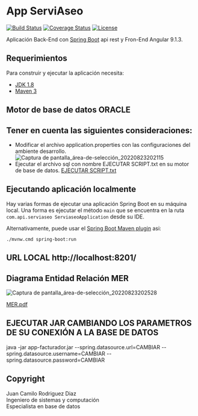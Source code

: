 # App ServiAseo

[![Build Status](https://travis-ci.org/codecentric/springboot-sample-app.svg?branch=master)](https://travis-ci.org/codecentric/springboot-sample-app)
[![Coverage Status](https://coveralls.io/repos/github/codecentric/springboot-sample-app/badge.svg?branch=master)](https://coveralls.io/github/codecentric/springboot-sample-app?branch=master)
[![License](http://img.shields.io/:license-apache-blue.svg)](http://www.apache.org/licenses/LICENSE-2.0.html)

Aplicación Back-End con [Spring Boot](http://projects.spring.io/spring-boot/) api rest y Fron-End Angular 9.1.3.

## Requerimientos

Para construir y ejecutar la aplicación necesita:

- [JDK 1.8](http://www.oracle.com/technetwork/java/javase/downloads/jdk8-downloads-2133151.html)
- [Maven 3](https://maven.apache.org)

## Motor de base de datos ORACLE 
## Tener en cuenta las siguientes consideraciones:

- Modificar el archivo application.properties con las configuraciones del ambiente desarrollo.
![Captura de pantalla_área-de-selección_20220823202115](https://user-images.githubusercontent.com/103206100/186296766-300b3c4a-0e74-4f1f-a888-a8d10ace6c8c.png)
- Ejecutar el archivo sql con nombre EJECUTAR SCRIPT.txt en su motor de base de datos.
[EJECUTAR SCRIPT.txt](https://github.com/ingcamilorodriguezdiaz/serviaseo/files/9411569/EJECUTAR.SCRIPT.txt)


## Ejecutando aplicación localmente

Hay varias formas de ejecutar una aplicación Spring Boot en su máquina local. Una forma es ejecutar el método `main` que se encuentra en la ruta `com.api.serviaseo ServiaseoApplication` desde su IDE.

Alternativamente, puede usar el [Spring Boot Maven plugin](https://docs.spring.io/spring-boot/docs/current/reference/html/build-tool-plugins-maven-plugin.html) asi:

```shell
./mvnw.cmd spring-boot:run
```

## URL LOCAL http://localhost:8201/

## Diagrama Entidad Relación MER
![Captura de pantalla_área-de-selección_20220823202528](https://user-images.githubusercontent.com/103206100/186297218-a8288290-64a0-493b-8dc5-adaff2712671.png)

[MER.pdf](https://github.com/ingcamilorodriguezdiaz/serviaseo/files/9411559/MER.pdf)

## EJECUTAR JAR CAMBIANDO LOS PARAMETROS DE SU CONEXIÓN A LA BASE DE DATOS

java -jar app-facturador.jar --spring.datasource.url=CAMBIAR --spring.datasource.username=CAMBIAR --spring.datasource.password=CAMBIAR


## Copyright

<div>Juan Camilo Rodriguez Diaz</div>
<div>Ingeniero de sistemas y computación</div>
<div>Especialista en base de datos</div>
